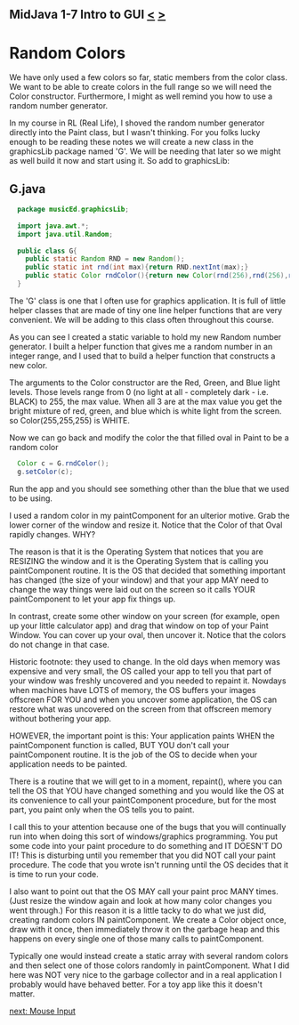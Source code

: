 ## MidJava 1-7 Intro to GUI [&LT;](MJ0106.md) [&GT;](MJ0108.md)
# Random Colors
We have only used a few colors so far, static members from the color class. We want to be able to create colors in the full range so we will need the Color constructor. Furthermore, I might as well remind you how to use a random number generator.

In my course in RL (Real Life), I shoved the random number generator directly into the Paint class, but I wasn't thinking. For you folks lucky enough to be reading these notes we will create a new class in the graphicsLib package named 'G'. We will be needing that later so we might as well build it now and start using it. So add to graphicsLib:
## G.java

```java
  package musicEd.graphicsLib;
  
  import java.awt.*;
  import java.util.Random;
  
  public class G{
    public static Random RND = new Random();
    public static int rnd(int max){return RND.nextInt(max);}
    public static Color rndColor(){return new Color(rnd(256),rnd(256),rnd(256)); } 
  }
```

The 'G' class is one that I often use for graphics application. It is full of little helper classes that are made of tiny one line helper functions that are very convenient. We will be adding to this class often throughout this course.

As you can see I created a static variable to hold my new Random number generator. I built a helper function that gives me a random number in an integer range, and I used that to build a helper function that constructs a new color. 

The arguments to the Color constructor are the Red, Green, and Blue light levels. Those levels range from 0 (no light at all - completely dark - i.e. BLACK) to 255, the max value. When all 3 are at the max value you get the bright mixture of red, green, and blue which is white light from the screen. so Color(255,255,255) is WHITE.

Now we can go back and modify the color the that filled oval in Paint to be a random color

```java
  Color c = G.rndColor();
  g.setColor(c);  
```

Run the app and you should see something other than the blue that we used to be using.

I used a random color in my paintComponent for an ulterior motive. Grab the lower corner of the window and resize it. Notice that the Color of that Oval rapidly changes. WHY?

The reason is that it is the Operating System that notices that you are RESIZING the window and it is the Operating System that is calling you paintComponent routine. It is the OS that decided that something important has changed (the size of your window) and that your app MAY need to change the way things were laid out on the screen so it calls YOUR paintComponent to let your app fix things up.

In contrast, create some other window on your screen (for example, open up your little calculator app) and drag that window on top of your Paint Window. You can cover up your oval, then uncover it. Notice that the colors do not change in that case. 

Historic footnote: they used to change. In the old days when memory was expensive and very small, the OS called your app to tell you that part of your window was freshly uncovered and you needed to repaint it. Nowdays when machines have LOTS of memory, the OS buffers your images offscreen FOR YOU and when you uncover some application, the OS can restore what was uncovered on the screen from that offscreen memory without bothering your app.

HOWEVER, the important point is this: Your application paints WHEN the paintComponent function is called, BUT YOU don't call your paintComponent routine. It is the job of the OS to decide when your application needs to be painted. 

There is a routine that we will get to in a moment, repaint(), where you can tell the OS that YOU have changed something and you would like the OS at its convenience to call your paintComponent procedure, but for the most part, you paint only when the OS tells you to paint.

I call this to your attention because one of the bugs that you will continually run into when doing this sort of windows/graphics programming. You put some code into your paint procedure to do something and IT DOESN'T DO IT! This is disturbing until you remember that you did NOT call your paint procedure. The code that you wrote isn't running until the OS decides that it is time to run your code.

I also want to point out that the OS MAY call your paint proc MANY times. (Just resize the window again and look at how many color changes you went through.) For this reason it is a little tacky to do what we just did, creating random colors IN paintComponent. We create a Color object once, draw with it once, then immediately throw it on the garbage heap and this happens on every single one of those many calls to paintComponent. 

Typically one would instead create a static array with several random colors and then select one of those colors randomly in paintComponent. What I did here was NOT very nice to the garbage collector and in a real application I probably would have behaved better. For a toy app like this it doesn't matter.

[next: Mouse Input](MJ0108.md)
